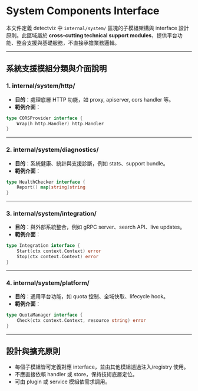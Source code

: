 # System Components Interface

本文件定義 detectviz 中 `internal/system/` 區塊的子模組架構與 interface 設計原則。此區域屬於 **cross-cutting technical support modules**，提供平台功能、整合支援與基礎服務，不直接承擔業務邏輯。

---

## 系統支援模組分類與介面說明

### 1. internal/system/http/

- **目的**：處理底層 HTTP 功能，如 proxy, apiserver, cors handler 等。
- **範例介面**：

```go
type CORSProvider interface {
    Wrap(h http.Handler) http.Handler
}
```

---

### 2. internal/system/diagnostics/

- **目的**：系統健康、統計與支援診斷，例如 stats、support bundle。
- **範例介面**：

```go
type HealthChecker interface {
    Report() map[string]string
}
```

---

### 3. internal/system/integration/

- **目的**：與外部系統整合，例如 gRPC server、search API、live updates。
- **範例介面**：

```go
type Integration interface {
    Start(ctx context.Context) error
    Stop(ctx context.Context) error
}
```

---

### 4. internal/system/platform/

- **目的**：通用平台功能，如 quota 控制、全域快取、lifecycle hook。
- **範例介面**：

```go
type QuotaManager interface {
    Check(ctx context.Context, resource string) error
}
```

---

## 設計與擴充原則

- 每個子模組皆可定義對應 interface，並由其他模組透過注入/registry 使用。
- 不應直接依賴 handler 或 store，保持技術底層定位。
- 可由 plugin 或 service 模組依需求調用。